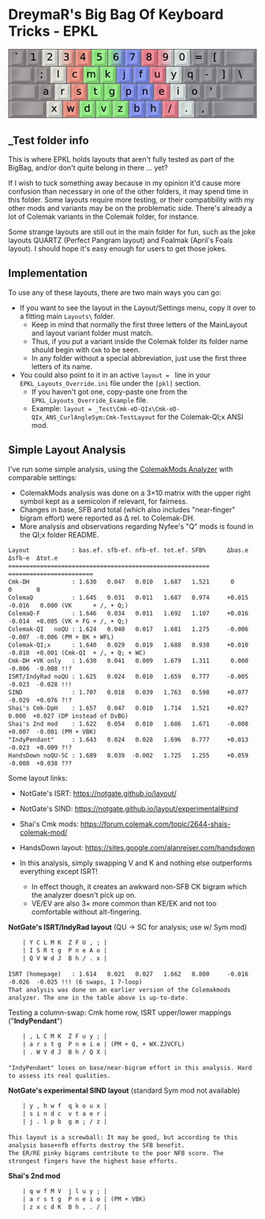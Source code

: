 DreymaR's Big Bag Of Keyboard Tricks - EPKL
===========================================

![EPKL help image for the test layout Colemak-QI;x](Cmk-eD-QIx/Colemak-QIx_ANS-CAS_EPKL.png)  
  

_Test folder info
-----------------
This is where EPKL holds layouts that aren't fully tested as part of the BigBag, and/or don't quite belong in there ... yet?

If I wish to tuck something away because in my opinion it'd cause more confusion than necessary in one of the other folders, it may spend time in this folder. 
Some layouts require more testing, or their compatibility with my other mods and variants may be on the problematic side. There's already a lot of Colemak variants in the Colemak folder, for instance.

Some strange layouts are still out in the main folder for fun, such as the joke layouts QUARTZ (Perfect Pangram layout) and Foalmak (April's Foals layout). I should hope it's easy enough for users to get those jokes.
  

Implementation
--------------
To use any of these layouts, there are two main ways you can go:
- If you want to see the layout in the Layout/Settings menu, copy it over to a fitting main `Layouts\` folder.
    - Keep in mind that normally the first three letters of the MainLayout and layout variant folder must match.
    - Thus, if you put a variant inside the Colemak folder its folder name should begin with `Cmk` to be seen. 
    - In any folder without a special abbreviation, just use the first three letters of its name.
- You could also point to it in an active `layout = ` line in your `EPKL_Layouts_Override.ini` file under the `[pkl]` section. 
    - If you haven't got one, copy-paste one from the `EPKL_Layouts_Override_Example` file.
    - Example: `layout = _Test\Cmk-eD-QIx\Cmk-eD-QIx_ANS_CurlAngleSym:Cmk-TestLayout` for the Colemak-QI;x ANSI mod.
  

Simple Layout Analysis
----------------------
I've run some simple analysis, using the [ColemakMods Analyzer][CmmAna] with comparable settings:
- ColemakMods analysis was done on a 3×10 matrix with the upper right symbol kept as a semicolon if relevant, for fairness.
- Changes in base, SFB and total (which also includes "near-finger" bigram effort) were reported as Δ rel. to Colemak-DH.
- More analysis and observations regarding Nyfee's "Q" mods is found in the QI;x folder README.
  

```
Layout            : bas.ef. sfb-ef. nfb-ef. tot.ef. SFB%      Δbas.e  Δsfb-e  Δtot.e
=========================================================    ========================
Cmk-DH            : 1.630   0.047   0.010   1.687   1.521      0       0       0
ColemaQ           : 1.645   0.031   0.011   1.687   0.974     +0.015  -0.016   0.000 (VK      + /, + Q;)
ColemaQ-F         : 1.646   0.034   0.011   1.692   1.107     +0.016  -0.014  +0.005 (VK + FG + /, + Q;)
Colemak-QI   noQU : 1.624   0.040   0.017   1.681   1.275     -0.006  -0.007  -0.006 (PM + BK + WFL)
Colemak-QI;x      : 1.640   0.029   0.019   1.688   0.938     +0.010  -0.018  +0.001 (Cmk-QI  + /, + Q; + WC)
Cmk-DH +VK only   : 1.630   0.041   0.009   1.679   1.311      0.000  -0.006  -0.008 !!?
ISRT/IndyRad noQU : 1.625   0.024   0.010   1.659   0.777     -0.005  -0.023  -0.028 !!!
SIND              : 1.707   0.018   0.039   1.763   0.598     +0.077  -0.029  +0.076 ?!?
Shai's Cmk-DpH    : 1.657   0.047   0.010   1.714   1.521     +0.027   0.000  +0.027 (DP instead of DvBG)
Shai's 2nd mod    : 1.622   0.054   0.010   1.686   1.671     -0.008  +0.007  -0.001 (PM + VBK)
"IndyPendant"     : 1.643   0.024   0.028   1.696   0.777     +0.013  -0.023  +0.009 ?!?
HandsDown noQU-SC : 1.689   0.039  -0.002   1.725   1.255     +0.059  -0.008  +0.038 ???
```

Some layout links:
- NotGate's ISRT: https://notgate.github.io/layout/
- NotGate's SIND: https://notgate.github.io/layout/experimental#sind
- Shai's Cmk mods: https://forum.colemak.com/topic/2644-shais-colemak-mod/
- HandsDown layout: https://sites.google.com/alanreiser.com/handsdown
  

- In this analysis, simply swapping V and K and nothing else outperforms everything except ISRT!
    - In effect though, it creates an awkward non-SFB CK bigram which the analyzer doesn't pick up on.
    - VE/EV are also 3× more common than KE/EK and not too comfortable without alt-fingering.
  

**NotGate's ISRT/IndyRad layout** (QU -> SC for analysis; use w/ Sym mod)
```
    | Y C L M K  Z F U , ; |
    | I S R t g  P n e A o |
    | Q V W d J  B h / . x |

ISRT (homepage)   : 1.614   0.021   0.027   1.662   0.800     -0.016  -0.026  -0.025 !!! (6 swaps, 1 7-loop)
That analysis was done on an earlier version of the Colemakmods analyzer. The one in the table above is up-to-date.
```

Testing a column-swap: Cmk home row, ISRT upper/lower mappings ("**IndyPendant**")
```
    | , L C M K  Z F u y ; |
    | a r s t g  P n e i o | (PM + Q, + WX.ZJVCFL)
    | . W V d J  B h / Q X |

"IndyPendant" loses on base/near-bigram effort in this analysis. Hard to assess its real qualities.
```

**NotGate's experimental SIND layout** (standard Sym mod not available)
```
    | y , h w f  q k o u x |
    | s i n d c  v t a e r |
    | j . l p b  g m ; / z |

This layout is a screwball: It may be good, but according to this analysis base+nfb efforts destroy the SFB benefit.
The ER/RE pinky bigrams contribute to the poor NFB score. The strongest fingers have the highest base efforts.
```

**Shai's 2nd mod**
```
    | q w f M V  j l u y ; |
    | a r s t g  P n e i o | (PM + VBK)
    | z x c d K  B h , . / |
```


[CmmAna]: https://colemakmods.github.io/mod-dh/analyze.html (Colemakmods Analyzer)
